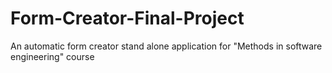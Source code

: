 # Form-Creator-Final-Project
An automatic form creator stand alone application for "Methods in software engineering" course 
